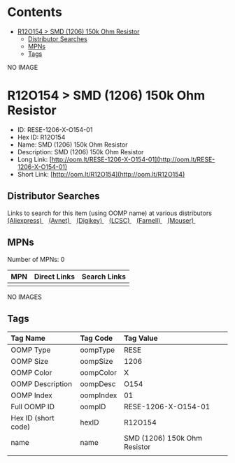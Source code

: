 



Contents
========

* [R12O154 > SMD (1206) 150k Ohm Resistor](#r12o154--smd-1206-150k-ohm-resistor)
	* [Distributor Searches](#distributor-searches)
	* [MPNs](#mpns)
	* [Tags](#tags)
  
NO IMAGE  
# R12O154 > SMD (1206) 150k Ohm Resistor

- ID: RESE-1206-X-O154-01
- Hex ID: R12O154
- Name: SMD (1206) 150k Ohm Resistor
- Description: SMD (1206) 150k Ohm Resistor
- Long Link: [http://oom.lt/RESE-1206-X-O154-01](http://oom.lt/RESE-1206-X-O154-01)
- Short Link: [http://oom.lt/R12O154](http://oom.lt/R12O154)

## Distributor Searches
  
Links to search for this item (using OOMP name) at various distributors  
[(Aliexpress) ](https://www.aliexpress.com/wholesale?SearchText=1117SMD+1206+150k+Ohm+Resistor)&nbsp;&nbsp;&nbsp;[(Avnet) ](https://www.avnet.com/shop/us/search/SMD+1206+150k+Ohm+Resistor)&nbsp;&nbsp;&nbsp;[(Digikey) ](https://www.digikey.co.uk/en/products/result?s=SMD+1206+150k+Ohm+Resistor)&nbsp;&nbsp;&nbsp;[(LCSC) ](https://www.lcsc.com/search?q=SMD+1206+150k+Ohm+Resistor)&nbsp;&nbsp;&nbsp;[(Farnell) ](https://uk.farnell.com/search?st=SMD+1206+150k+Ohm+Resistor)&nbsp;&nbsp;&nbsp;[(Mouser) ](https://www.mouser.com/c/?q=SMD+1206+150k+Ohm+Resistor)&nbsp;&nbsp;&nbsp;
## MPNs
  
Number of MPNs: 0  

|MPN|Direct Links|Search Links|
| :--- | :--- | :--- |
||||
  
NO IMAGES  
## Tags
  

|Tag Name|Tag Code|Tag Value|
| :--- | :--- | :--- |
|OOMP Type|oompType|RESE|
|OOMP Size|oompSize|1206|
|OOMP Color|oompColor|X|
|OOMP Description|oompDesc|O154|
|OOMP Index|oompIndex|01|
|Full OOMP ID|oompID|RESE-1206-X-O154-01|
|Hex ID (short code)|hexID|R12O154|
|name|name|SMD (1206) 150k Ohm Resistor|
||||

